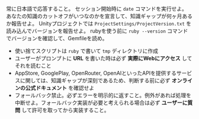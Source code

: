 常に日本語で応答すること。
セッション開始時に `date` コマンドを実行せよ。
あなたの知識のカットオフがいつなのかを宣言して、知識ギャップが何ヶ月あるか報告せよ。
Unityプロジェクトでは `ProjectSettings/ProjectVersion.txt` を読み込んでバージョンを報告せよ。
rubyを使う前に `ruby --version` コマンドでバージョンを確認して、Gemfileを読め。
- 使い捨てスクリプトは `ruby` で書いて `tmp` ディレクトリに作成
- ユーザーがプロンプトに **URL** を書いた時は必ず **実際にWebにアクセス** してそれを読むこと
- AppStore, GooglePlay, OpenRouter, OpenAIといったAPIを提供するサービスに関しては、知識ギャップが深刻であるため、判断する前に必ず **オンラインの公式ドキュメント** を確認せよ
- フォールバック禁止。必ずエラーを明示的に返すこと。例外があれば処理を中断せよ。フォールバック実装が必要と考えられる場合は必ず **ユーザーに質問** して許可を取ってから実装すること。
